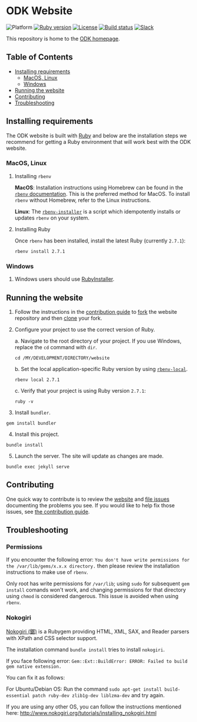 # ODK Website

![Platform](https://img.shields.io/badge/platform-Jekyll-blue.svg) [![Ruby version](https://img.shields.io/badge/ruby-blue.svg)](https://www.ruby-lang.org/en/downloads/) [![License](https://img.shields.io/badge/license-CC%20BY%204.0-blue.svg)](https://creativecommons.org/licenses/by/4.0/) [![Build status](https://circleci.com/gh/getodk/website.svg?style=shield&circle-token=:circle-token)](https://circleci.com/gh/getodk/website/) [![Slack](https://img.shields.io/badge/chat-on%20slack-brightgreen)](https://slack.getodk.org)

This repository is home to the [ODK homepage](https://getodk.org/).

## Table of Contents

* [Installing requirements](#installing-requirements)
	* [MacOS, Linux](#macos-linux)
	* [Windows](#windows)
* [Running the website](#running-the-website)
* [Contributing](#contributing)
* [Troubleshooting](#troubleshooting)

## Installing requirements

The ODK website is built with [Ruby](https://www.ruby-lang.org/en/downloads/) and below are the installation steps we recommend for getting a Ruby environment that will work best with the ODK website.

### MacOS, Linux

1. Installing `rbenv`

	**MacOS**: Installation instructions using Homebrew can be found in the [`rbenv` documentation](https://github.com/rbenv/rbenv#homebrew-on-macos). This is the preferred method for MacOS. To install `rbenv` without Homebrew, refer to the Linux instructions.

	**Linux**: The [`rbenv-installer`](https://github.com/rbenv/rbenv-installer#rbenv-installer) is a script which idempotently installs or updates `rbenv` on your system.

2. Installing Ruby

	Once `rbenv` has been installed, install the latest Ruby (currently `2.7.1`):
	```
	rbenv install 2.7.1
	```

### Windows

1. Windows users should use [RubyInstaller](https://rubyinstaller.org/).

## Running the website

1. Follow the instructions in the [contribution guide](https://github.com/getodk/website/blob/master/CONTRIBUTING.md) to [fork](https://help.github.com/articles/fork-a-repo/) the website repository and then [clone](https://help.github.com/articles/cloning-a-repository/) your fork.

2. Configure your project to use the correct version of Ruby.

	a. Navigate to the root directory of your project. If you use Windows, replace the `cd` command with `dir`.

	```
	cd /MY/DEVELOPMENT/DIRECTORY/website
	```

	b. Set the local application-specific Ruby version by using [`rbenv-local`](https://github.com/rbenv/rbenv#rbenv-local).

	```
	rbenv local 2.7.1
	```

	c. Verify that your project is using Ruby version `2.7.1`:
	```
	ruby -v
	```

3. Install `bundler`.
```
gem install bundler
```

4. Install this project.
```
bundle install
```

5. Launch the server. The site will update as changes are made.
```
bundle exec jekyll serve
```

## Contributing

One quick way to contribute is to review the [website](https://getodk.org) and [file issues](https://github.com/getodk/website/issues) documenting the problems you see. If you would like to help fix those issues, see [the contribution guide](CONTRIBUTING.md).

## Troubleshooting

### Permissions

If you encounter the following error:
`You don't have write permissions for the /var/lib/gems/x.x.x directory.`
then please review the installation instructions to make use of `rbenv`.

Only root has write permissions for `/var/lib`; using `sudo` for subsequent `gem install` comands won't work, and changing permissions for that directory using `chmod` is considered dangerous. This issue is avoided when using `rbenv`.

### Nokogiri

[Nokogiri (鋸)](http://www.nokogiri.org/) is a Rubygem providing HTML, XML, SAX, and Reader parsers with XPath and CSS selector support.

The installation command `bundle install` tries to install `nokogiri`.

If you face following error:
	`Gem::Ext::BuildError: ERROR: Failed to build gem native extension.`

You can fix it as follows:

For Ubuntu/Debian OS:
Run the command `sudo apt-get install build-essential patch ruby-dev zlib1g-dev liblzma-dev` and try again.

If you are using any other OS, you can follow the instructions mentioned here:
http://www.nokogiri.org/tutorials/installing_nokogiri.html
